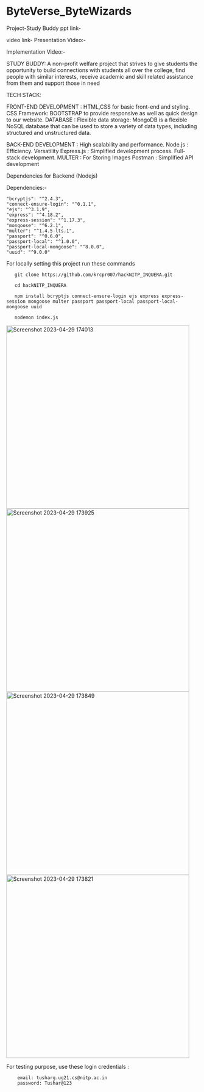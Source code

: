 # ByteVerse_ByteWizards
Project-Study Buddy
ppt link-

video link-
Presentation Video:-

Implementation Video:- 

STUDY BUDDY:
A non-profit welfare project that strives to give students the opportunity to build connections
with students all over the college, find people with similar interests, receive academic
and skill related assistance from them and support those in need



TECH STACK:


FRONT-END DEVELOPMENT :
HTML,CSS for basic front-end and styling.
CSS Framework: BOOTSTRAP to provide responsive as well as quick design to our website.
DATABASE :
Flexible data storage: MongoDB is a flexible NoSQL database that can be used to store a variety of data types, including structured and unstructured data.


BACK-END DEVELOPMENT :
High scalability and performance.
Node.js :
Efficiency.
Versatility
Express.js :
Simplified development process.
Full-stack development.
MULTER  :
For Storing Images
Postman :
Simplified API development


Dependencies for Backend (Nodejs)

Dependencies:-



    "bcryptjs": "^2.4.3",
    "connect-ensure-login": "^0.1.1",
    "ejs": "^3.1.9",
    "express": "^4.18.2",
    "express-session": "^1.17.3",
    "mongoose": "^6.2.1",
    "multer": "^1.4.5-lts.1",
    "passport": "^0.6.0",
    "passport-local": "^1.0.0",
    "passport-local-mongoose": "^8.0.0",
    "uuid": "^9.0.0"



For locally setting this project run these commands

       git clone https://github.com/krcpr007/hackNITP_INQUERA.git

       cd hackNITP_INQUERA

       npm install bcryptjs connect-ensure-login ejs express express-session mongoose multer passport passport-local passport-local-mongoose uuid 
       
       nodemon index.js


<img width="480" alt="Screenshot 2023-04-29 174013" src="https://user-images.githubusercontent.com/97385715/235301861-2a7e1a2f-5b49-4800-bbc1-3473d3956f53.png">
<img width="480" alt="Screenshot 2023-04-29 173925" src="https://user-images.githubusercontent.com/97385715/235301863-e0236e6d-03c0-4a4c-946d-eb70fadee22e.png">
<img width="480" alt="Screenshot 2023-04-29 173849" src="https://user-images.githubusercontent.com/97385715/235301865-5cb546a2-4c25-4df5-ba0b-e2c2275be78a.png">
<img width="480" alt="Screenshot 2023-04-29 173821" src="https://user-images.githubusercontent.com/97385715/235301866-f6dea962-a072-4fbf-94b0-6a1a74a1dc31.png">



For testing purpose, use these login credentials :
       
        email: tusharg.ug21.cs@nitp.ac.in
        password: Tushar@123
